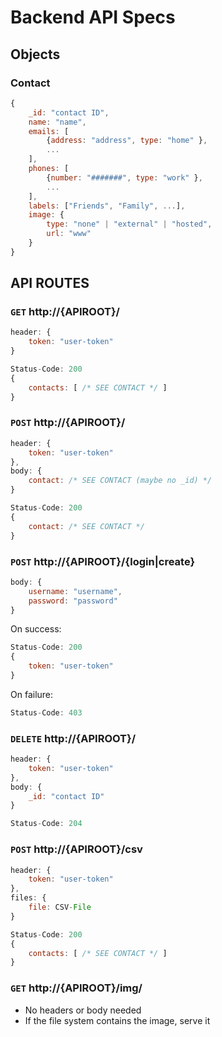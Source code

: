 # Backend API Specs

## Objects

### Contact

```JavaScript
{
    _id: "contact ID",
    name: "name",
    emails: [
        {address: "address", type: "home" },
        ...
    ],
    phones: [
        {number: "#######", type: "work" },
        ...
    ],
    labels: ["Friends", "Family", ...],
    image: {
        type: "none" | "external" | "hosted",
        url: "www"
    }
}
```

## API ROUTES

### `GET` http://{APIROOT}/

```JavaScript
header: {
    token: "user-token"
}
```

```JavaScript
Status-Code: 200
{
    contacts: [ /* SEE CONTACT */ ]
}
```

### `POST` http://{APIROOT}/

```JavaScript
header: {
    token: "user-token"
},
body: {
    contact: /* SEE CONTACT (maybe no _id) */
}
```

```JavaScript
Status-Code: 200
{
    contact: /* SEE CONTACT */
}
```
### `POST` http://{APIROOT}/{login|create}

```JavaScript
body: {
    username: "username",
    password: "password"
}
```

On success:

```JavaScript
Status-Code: 200
{
    token: "user-token"
}
```

On failure:

```JavaScript
Status-Code: 403
```

### `DELETE` http://{APIROOT}/

```JavaScript
header: {
    token: "user-token"
},
body: {
    _id: "contact ID"
}
```

```JavaScript
Status-Code: 204
```

### `POST` http://{APIROOT}/csv

```JavaScript
header: {
    token: "user-token"
},
files: {
    file: CSV-File
}
```

```JavaScript
Status-Code: 200
{
    contacts: [ /* SEE CONTACT */ ]
}
```

### `GET` http://{APIROOT}/img/<filename>
- No headers or body needed
- If the file system contains the image, serve it
